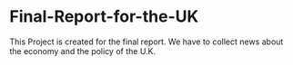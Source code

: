# Final-Report-for-the-UK
This Project is created for the final report. We have to collect news about the economy and the policy of the U.K.
